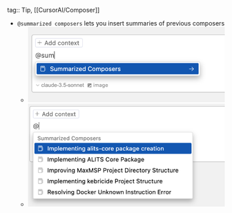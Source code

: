tag:: Tip, [[CursorAI/Composer]]

- `@summarized composers` lets you insert summaries of previous composers
	- ![summoning Summarized Composers with `@`](../assets/image_1739526018909_0.png)
	- ![selecting a previous composer to summarize and include in the current composer](../assets/image_1739526027869_0.png)
